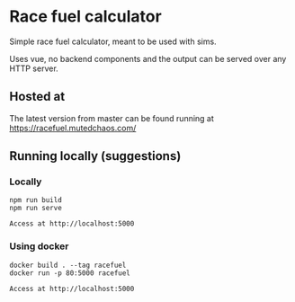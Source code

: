 # Race fuel calculator

Simple race fuel calculator, meant to be used with sims.

Uses vue, no backend components and the output can be served over any HTTP server.

## Hosted at

The latest version from master can be found running at https://racefuel.mutedchaos.com/

## Running locally (suggestions)

### Locally

    npm run build
    npm run serve

    Access at http://localhost:5000

### Using docker

    docker build . --tag racefuel
    docker run -p 80:5000 racefuel

    Access at http://localhost:5000
